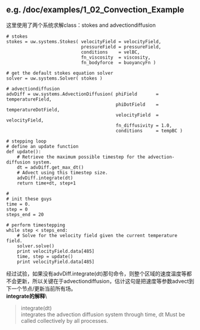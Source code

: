 ## e.g. /doc/examples/1_02_Convection_Example
这里使用了两个系统求解class：stokes and advectiondiffusion
```
# stokes
stokes = uw.systems.Stokes( velocityField = velocityField, 
                            pressureField = pressureField,
                            conditions    = velBC,
                            fn_viscosity  = viscosity, 
                            fn_bodyforce  = buoyancyFn )

# get the default stokes equation solver
solver = uw.systems.Solver( stokes )

# advectiondiffusion
advDiff = uw.systems.AdvectionDiffusion( phiField       = temperatureField, 
                                         phiDotField    = temperatureDotField, 
                                         velocityField  = velocityField, 
                                         fn_diffusivity = 1.0, 
                                         conditions     = tempBC )

# stepping loop
# define an update function
def update():
    # Retrieve the maximum possible timestep for the advection-diffusion system.
    dt = advDiff.get_max_dt()
    # Advect using this timestep size.
    advDiff.integrate(dt)
    return time+dt, step+1

# 
# init these guys
time = 0.
step = 0
steps_end = 20

# perform timestepping
while step < steps_end:
    # Solve for the velocity field given the current temperature field.
    solver.solve()
    print velocityField.data[485]
    time, step = update()
    print velocityField.data[485]
```
经过试验，如果没有advDiff.integrate(dt)那句命令，则整个区域的速度温度等都不会更新，所以关键在于advectiondiffusion，估计这句是把速度等参数advect到下一个节点/更新当前所有场。\
**integrate的解释**\
> integrate(dt)  \
integrates the advection diffusion system through time, dt Must be called collectively by all processes.


